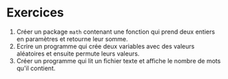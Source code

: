 # Exercices

1. Créer un package `math` contenant une fonction qui prend deux entiers en paramètres et retourne leur somme.
1. Ecrire un programme qui crée deux variables avec des valeurs aléatoires et ensuite permute leurs valeurs.
1. Créer un programme qui lit un fichier texte et affiche le nombre de mots qu'il contient.
